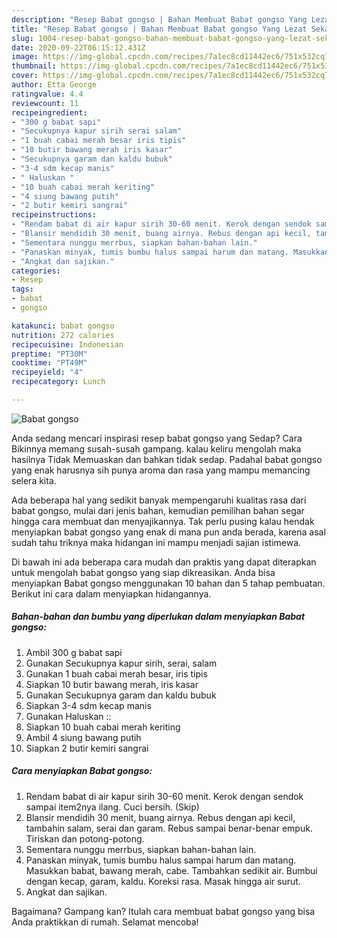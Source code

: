 ```yaml
---
description: "Resep Babat gongso | Bahan Membuat Babat gongso Yang Lezat Sekali"
title: "Resep Babat gongso | Bahan Membuat Babat gongso Yang Lezat Sekali"
slug: 1004-resep-babat-gongso-bahan-membuat-babat-gongso-yang-lezat-sekali
date: 2020-09-22T06:15:12.431Z
image: https://img-global.cpcdn.com/recipes/7a1ec8cd11442ec6/751x532cq70/babat-gongso-foto-resep-utama.jpg
thumbnail: https://img-global.cpcdn.com/recipes/7a1ec8cd11442ec6/751x532cq70/babat-gongso-foto-resep-utama.jpg
cover: https://img-global.cpcdn.com/recipes/7a1ec8cd11442ec6/751x532cq70/babat-gongso-foto-resep-utama.jpg
author: Etta George
ratingvalue: 4.4
reviewcount: 11
recipeingredient:
- "300 g babat sapi"
- "Secukupnya kapur sirih serai salam"
- "1 buah cabai merah besar iris tipis"
- "10 butir bawang merah iris kasar"
- "Secukupnya garam dan kaldu bubuk"
- "3-4 sdm kecap manis"
- " Haluskan "
- "10 buah cabai merah keriting"
- "4 siung bawang putih"
- "2 butir kemiri sangrai"
recipeinstructions:
- "Rendam babat di air kapur sirih 30-60 menit. Kerok dengan sendok sampai item2nya ilang. Cuci bersih. (Skip)"
- "Blansir mendidih 30 menit, buang airnya. Rebus dengan api kecil, tambahin salam, serai dan garam. Rebus sampai benar-benar empuk. Tiriskan dan potong-potong."
- "Sementara nunggu merrbus, siapkan bahan-bahan lain."
- "Panaskan minyak, tumis bumbu halus sampai harum dan matang. Masukkan babat, bawang merah, cabe. Tambahkan sedikit air. Bumbui dengan kecap, garam, kaldu. Koreksi rasa. Masak hingga air surut."
- "Angkat dan sajikan."
categories:
- Resep
tags:
- babat
- gongso

katakunci: babat gongso 
nutrition: 272 calories
recipecuisine: Indonesian
preptime: "PT30M"
cooktime: "PT49M"
recipeyield: "4"
recipecategory: Lunch

---
```



![Babat gongso](https://img-global.cpcdn.com/recipes/7a1ec8cd11442ec6/751x532cq70/babat-gongso-foto-resep-utama.jpg)

Anda sedang mencari inspirasi resep babat gongso yang Sedap? Cara Bikinnya memang susah-susah gampang. kalau keliru mengolah maka hasilnya Tidak Memuaskan dan bahkan tidak sedap. Padahal babat gongso yang enak harusnya sih punya aroma dan rasa yang mampu memancing selera kita.



Ada beberapa hal yang sedikit banyak mempengaruhi kualitas rasa dari babat gongso, mulai dari jenis bahan, kemudian pemilihan bahan segar hingga cara membuat dan menyajikannya. Tak perlu pusing kalau hendak menyiapkan babat gongso yang enak di mana pun anda berada, karena asal sudah tahu triknya maka hidangan ini mampu menjadi sajian istimewa.


Di bawah ini ada beberapa cara mudah dan praktis yang dapat diterapkan untuk mengolah babat gongso yang siap dikreasikan. Anda bisa menyiapkan Babat gongso menggunakan 10 bahan dan 5 tahap pembuatan. Berikut ini cara dalam menyiapkan hidangannya.

<!--inarticleads1-->

##### Bahan-bahan dan bumbu yang diperlukan dalam menyiapkan Babat gongso:

1. Ambil 300 g babat sapi
1. Gunakan Secukupnya kapur sirih, serai, salam
1. Gunakan 1 buah cabai merah besar, iris tipis
1. Siapkan 10 butir bawang merah, iris kasar
1. Gunakan Secukupnya garam dan kaldu bubuk
1. Siapkan 3-4 sdm kecap manis
1. Gunakan  Haluskan ::
1. Siapkan 10 buah cabai merah keriting
1. Ambil 4 siung bawang putih
1. Siapkan 2 butir kemiri sangrai




<!--inarticleads2-->

##### Cara menyiapkan Babat gongso:

1. Rendam babat di air kapur sirih 30-60 menit. Kerok dengan sendok sampai item2nya ilang. Cuci bersih. (Skip)
1. Blansir mendidih 30 menit, buang airnya. Rebus dengan api kecil, tambahin salam, serai dan garam. Rebus sampai benar-benar empuk. Tiriskan dan potong-potong.
1. Sementara nunggu merrbus, siapkan bahan-bahan lain.
1. Panaskan minyak, tumis bumbu halus sampai harum dan matang. Masukkan babat, bawang merah, cabe. Tambahkan sedikit air. Bumbui dengan kecap, garam, kaldu. Koreksi rasa. Masak hingga air surut.
1. Angkat dan sajikan.




Bagaimana? Gampang kan? Itulah cara membuat babat gongso yang bisa Anda praktikkan di rumah. Selamat mencoba!
